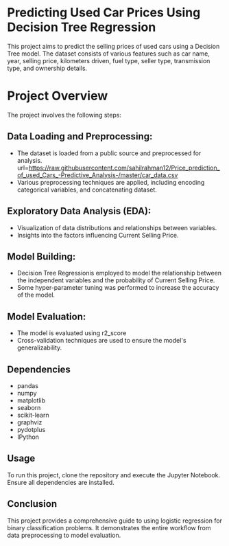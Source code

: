# Predicting Used Car Prices Using Decision Tree Regression

This project aims to predict the selling prices of used cars using a Decision Tree model. The dataset consists of various features such as car name, year, selling price, kilometers driven, fuel type, seller type, transmission type, and ownership details.

# Project Overview
The project involves the following steps:
## Data Loading and Preprocessing:
- The dataset is loaded from a public source and preprocessed for analysis. 
url=https://raw.githubusercontent.com/sahilrahman12/Price_prediction_of_used_Cars_-Predictive_Analysis-/master/car_data.csv
- Various preprocessing techniques are applied, including encoding categorical variables, and concatenating dataset.
## Exploratory Data Analysis (EDA):
- Visualization of data distributions and relationships between variables.
- Insights into the factors influencing Current Selling Price.
## Model Building:
- Decision Tree Regressionis employed to model the relationship between the independent variables and the probability of Current Selling Price.
- Some hyper-parameter tuning was performed to increase the accuracy of the model.
## Model Evaluation:
- The model is evaluated using r2_score
- Cross-validation techniques are used to ensure the model's generalizability.
## Dependencies
- pandas
- numpy
- matplotlib
- seaborn
- scikit-learn
- graphviz
- pydotplus
- IPython
 
## Usage

To run this project, clone the repository and execute the Jupyter Notebook. Ensure all dependencies are installed.

## Conclusion

This project provides a comprehensive guide to using logistic regression for binary classification problems. It demonstrates the entire workflow from data preprocessing to model evaluation.
  
